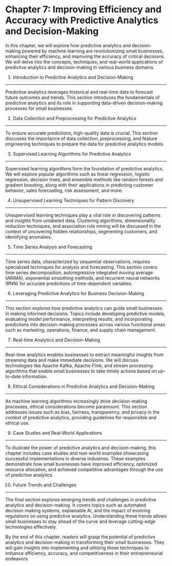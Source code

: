 Chapter 7: Improving Efficiency and Accuracy with Predictive Analytics and Decision-Making
==========================================================================================

In this chapter, we will explore how predictive analytics and decision-making powered by machine learning are revolutionizing small businesses, enhancing their efficiency, and improving the accuracy of critical decisions. We will delve into the concepts, techniques, and real-world applications of predictive analytics and decision-making in various business domains.

1. Introduction to Predictive Analytics and Decision-Making
-----------------------------------------------------------

Predictive analytics leverages historical and real-time data to forecast future outcomes and trends. This section introduces the fundamentals of predictive analytics and its role in supporting data-driven decision-making processes for small businesses.

2. Data Collection and Preprocessing for Predictive Analytics
-------------------------------------------------------------

To ensure accurate predictions, high-quality data is crucial. This section discusses the importance of data collection, preprocessing, and feature engineering techniques to prepare the data for predictive analytics models.

3. Supervised Learning Algorithms for Predictive Analytics
----------------------------------------------------------

Supervised learning algorithms form the foundation of predictive analytics. We will explore popular algorithms such as linear regression, logistic regression, decision trees, and ensemble methods like random forests and gradient boosting, along with their applications in predicting customer behavior, sales forecasting, risk assessment, and more.

4. Unsupervised Learning Techniques for Pattern Discovery
---------------------------------------------------------

Unsupervised learning techniques play a vital role in discovering patterns and insights from unlabeled data. Clustering algorithms, dimensionality reduction techniques, and association rule mining will be discussed in the context of uncovering hidden relationships, segmenting customers, and identifying anomalies.

5. Time Series Analysis and Forecasting
---------------------------------------

Time series data, characterized by sequential observations, requires specialized techniques for analysis and forecasting. This section covers time series decomposition, autoregressive integrated moving average (ARIMA), exponential smoothing methods, and recurrent neural networks (RNN) for accurate predictions of time-dependent variables.

6. Leveraging Predictive Analytics for Business Decision-Making
---------------------------------------------------------------

This section explores how predictive analytics can guide small businesses in making informed decisions. Topics include developing predictive models, evaluating model performance, interpreting results, and incorporating predictions into decision-making processes across various functional areas such as marketing, operations, finance, and supply chain management.

7. Real-time Analytics and Decision-Making
------------------------------------------

Real-time analytics enables businesses to extract meaningful insights from streaming data and make immediate decisions. We will discuss technologies like Apache Kafka, Apache Flink, and stream processing algorithms that enable small businesses to take timely actions based on up-to-date information.

8. Ethical Considerations in Predictive Analytics and Decision-Making
---------------------------------------------------------------------

As machine learning algorithms increasingly drive decision-making processes, ethical considerations become paramount. This section addresses issues such as bias, fairness, transparency, and privacy in the context of predictive analytics, providing guidelines for responsible and ethical use.

9. Case Studies and Real-World Applications
-------------------------------------------

To illustrate the power of predictive analytics and decision-making, this chapter includes case studies and real-world examples showcasing successful implementations in diverse industries. These examples demonstrate how small businesses have improved efficiency, optimized resource allocation, and achieved competitive advantages through the use of predictive analytics.

10. Future Trends and Challenges
--------------------------------

The final section explores emerging trends and challenges in predictive analytics and decision-making. It covers topics such as automated decision-making systems, explainable AI, and the impact of evolving regulations on using predictive analytics. Understanding these trends allows small businesses to stay ahead of the curve and leverage cutting-edge technologies effectively.

By the end of this chapter, readers will grasp the potential of predictive analytics and decision-making in transforming their small businesses. They will gain insights into implementing and utilizing these techniques to enhance efficiency, accuracy, and competitiveness in their entrepreneurial endeavors.
